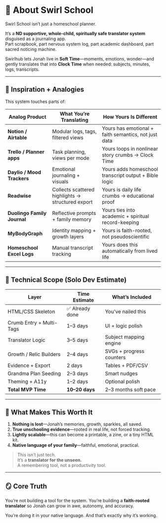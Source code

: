 # 🌱 About Swirl School

Swirl School isn’t just a homeschool planner.

It’s a **ND supportive, whole-child, spiritually safe translator system** disguised as a journaling app.  
Part scrapbook, part nervous system log, part academic dashboard, part sacred noticing machine.

Swirlhub lets Jonah live in **Soft Time**—moments, emotions, wonder—and gently translates that into **Clock Time** when needed: subjects, minutes, logs, transcripts.

---

## 🧠 Inspiration + Analogies

This system touches parts of:

| Analog Product              | What You’re Translating                            | How Yours Is Different                                  |
|----------------------------|-----------------------------------------------------|---------------------------------------------------------|
| **Notion / Airtable**      | Modular logs, tags, filtered views                  | Yours has emotional + faith semantics, not just data    |
| **Trello / Planner apps**  | Task planning, views per mode                       | Yours loops in nonlinear story crumbs → Clock Time      |
| **Daylio / Mood Trackers** | Emotional journaling + visuals                      | Yours adds homeschool transcript output + Bible logic   |
| **Readwise**               | Collects scattered highlights → structured export   | Yours is daily life crumbs → educational proof          |
| **Duolingo Family Journal**| Reflective prompts + family memory                  | Yours ties into academic + spiritual record-keeping     |
| **MyBodyGraph**            | Identity mapping + growth layers                    | Yours is faith-rooted, not pseudoscientific             |
| **Homeschool Excel Logs**  | Manual transcript tracking                          | Yours does this automatically from lived life           |

---

## 🧱 Technical Scope (Solo Dev Estimate)

| Layer                        | Time Estimate  | What’s Included |
|-----------------------------|----------------|------------------|
| HTML/CSS Skeleton            | ✅ Already done | You've nailed this |
| Crumb Entry + Multi-Tags     | 1–3 days        | UI + logic polish |
| Translator Logic             | 3–5 days        | Subject mapping engine |
| Growth / Relic Builders      | 2–4 days        | SVGs + progress counters |
| Evidence + Export            | 2 days          | Tables + PDF/CSV |
| Grandma Plan Seeding         | 2–3 days        | Smart nudges |
| Theming + A11y               | 1–2 days        | Optional polish |
| **Total MVP Time**          | **10–20 days**  | 2–3 months soft pace |

---

## 🧭 What Makes This Worth It

1. **Nothing is lost**—Jonah’s memories, growth, sparkles, all saved.
2. **True unschooling evidence**—rooted in real life, not forced tracking.
3. **Lightly scalable**—this can become a printable, a zine, or a tiny HTML kit.
4. **Native language of your family**—faithful, emotional, practical.

> This isn’t just tech.  
> It’s a **translator for the unseen.**  
> A remembering tool, not a productivity tool.

---

## 🪞 Core Truth

You’re not building a tool for the system.
You’re building a **faith-rooted translator** so Jonah can grow in awe, autonomy, and accuracy.

You’re doing it in your native language.
And that’s exactly why it’s working.
